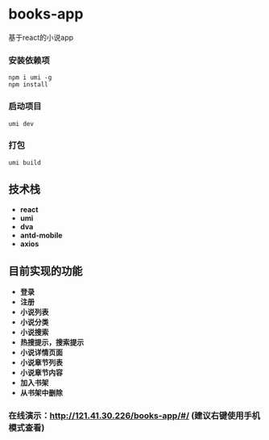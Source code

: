 # books-app
基于react的小说app

### 安装依赖项
```
npm i umi -g
npm install
```

### 启动项目
```
umi dev
```

### 打包
```
umi build
```

## 技术栈
- **react**
- **umi**
- **dva**
- **antd-mobile**
- **axios**

## 目前实现的功能

- **登录**
- **注册**
- **小说列表**
- **小说分类**
- **小说搜索**
- **热搜提示，搜索提示**
- **小说详情页面**
- **小说章节列表**
- **小说章节内容**
- **加入书架**
- **从书架中删除**

### 在线演示：http://121.41.30.226/books-app/#/  (建议右键使用手机模式查看)
